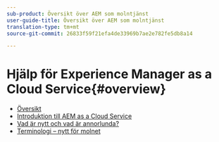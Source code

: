 ```yaml
---
sub-product: Översikt över AEM som molntjänst
user-guide-title: Översikt över AEM som molntjänst
translation-type: tm+mt
source-git-commit: 26833f59f21efa4de33969b7ae2e782fe5db8a14

---
```



# Hjälp för Experience Manager as a Cloud Service{#overview}

+ [Översikt](/help/overview/home.md)
+ [Introduktion till AEM as a Cloud Service](introduction.md)
+ [Vad är nytt och vad är annorlunda?](what-is-new-and-different.md)
+ [Terminologi – nytt för molnet](terminology.md)
